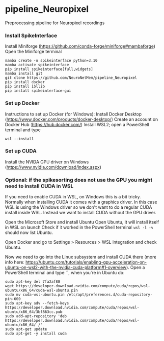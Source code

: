 # pipeline_Neuropixel
Preprocessing pipeline for Neuropixel recordings

### Install SpikeInterface
Install Miniforge (https://github.com/conda-forge/miniforge#mambaforge)
Open the Miniforge terminal
```
mamba create -n spikeinterface python=3.10
mamba activate spikeinterface
pip install spikeinterface[full,widgets]
mamba install git
git clone https://github.com/NeuroNetMem/pipeline_Neuropixel
pip install docker
pip install ibllib
pip install spikeinterface-gui
```

### Set up Docker
Instructions to set up Docker (for Windows):
Install Docker Desktop (https://www.docker.com/products/docker-desktop/)
Create an account on Docker Hub (https://hub.docker.com/)
Install WSL2; open a PowerShell terminal and type
```
wsl --install 
```

### Set up CUDA 
Install the NVIDA GPU driver on Windows (https://www.nvidia.com/download/index.aspx)


### Optional: if the spikesorting does not use the GPU you might need to install CUDA in WSL
If you need to enable CUDA in WSL, on Windows this is a bit tricky. Normally when installing CUDA it comes with a graphics driver. In this case WSL is using the Windows driver so we don't want to do a regular CUDA install inside WSL. Instead we want to install CUDA without the GPU driver.

Open the Microsoft Store and install Ubuntu
Open Ubuntu, it will install itself in WSL on launch
Check if it worked in the PowerShell terminal `wsl -l -v` should now list Ubuntu.

Open Docker and go to Settings > Resources > WSL Integration and check Ubuntu.

Now we need to go into the Linux subsystem and install CUDA there (more info here: https://ubuntu.com/tutorials/enabling-gpu-acceleration-on-ubuntu-on-wsl2-with-the-nvidia-cuda-platform#1-overview). Open a PowerShell terminal and type ``, when you're in Ubuntu do:
```
sudo apt-key del 7fa2af80
wget https://developer.download.nvidia.com/compute/cuda/repos/wsl-ubuntu/x86_64/cuda-wsl-ubuntu.pin
sudo mv cuda-wsl-ubuntu.pin /etc/apt/preferences.d/cuda-repository-pin-600
sudo apt-key adv --fetch-keys https://developer.download.nvidia.com/compute/cuda/repos/wsl-ubuntu/x86_64/3bf863cc.pub
sudo add-apt-repository 'deb https://developer.download.nvidia.com/compute/cuda/repos/wsl-ubuntu/x86_64/ /'
sudo apt-get update
sudo apt-get -y install cuda
```




